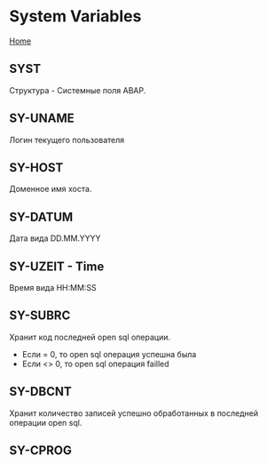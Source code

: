 System Variables
========================

[Home](../Index.md)

## SYST

Структура - Системные поля ABAP.

## SY-UNAME

Логин текущего пользователя


## SY-HOST

Доменное имя хоста.


## SY-DATUM

Дата вида DD.MM.YYYY


## SY-UZEIT  - Time

Время вида HH:MM:SS


## SY-SUBRC

Хранит код последней open sql операции.

- Если = 0, то open sql операция успешна была
- Если <> 0, то open sql операция failled

## SY-DBCNT

Хранит количество записей успешно обработанных в последней операции open sql.


## SY-CPROG

